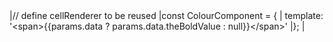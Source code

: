 <framework-specific-section frameworks="vue">
<snippet transform={false}>
|// define cellRenderer to be reused
|const ColourComponent = {
|   template: '&lt;span>{{params.data ? params.data.theBoldValue : null}}&lt;/span>'
|};
|
</snippet>
</framework-specific-section>
